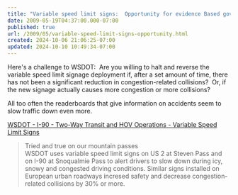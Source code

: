 ```yaml
---
title: "Variable speed limit signs:  Opportunity for evidence Based government?"
date: 2009-05-19T04:37:00.000-07:00
published: true
url: /2009/05/variable-speed-limit-signs-opportunity.html
created: 2024-10-06 21:06:25-07:00
updated: 2024-10-10 10:49:34-07:00
---
```


Here's a challenge to WSDOT:  Are you willing to halt and reverse the variable speed limit signage deployment if, after a set amount of time, there has not been a significant reduction in congestion-related collisions?  Or, if the new signage actually causes more congestion or more collisions?  
  
All too often the readerboards that give information on accidents seem to slow traffic down even more.  
  
[WSDOT - I-90 - Two-Way Transit and HOV Operations - Variable Speed Limit Signs](https://www.wsdot.wa.gov/Projects/I90/TwoWayTransit/vsl.htm)  

> Tried and true on our mountain passes  
> WSDOT uses variable speed limit signs on US 2 at Steven Pass and on I-90 at Snoqualmie Pass to alert drivers to slow down during icy, snowy and congested driving conditions. Similar signs installed on European urban roadways incresed safety and decrease congestion-related collisions by 30% or more.

  
  

<!-- ![](https://img.zemanta.com/pixy.gif?x-id=c7b0b9ce-aa65-8b19-af53-cf2caaeba6fa) -->